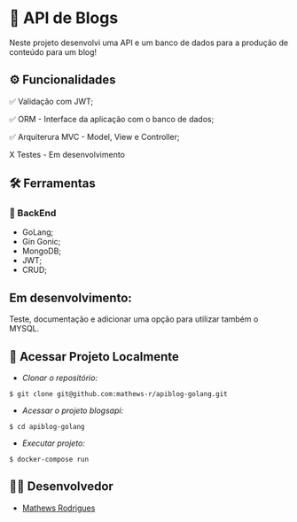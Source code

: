 # :scroll: API de Blogs

Neste projeto desenvolvi uma API e um banco de dados para a produção de conteúdo para um blog!

## ⚙️ Funcionalidades
✅ Validação com JWT;

✅ ORM - Interface da aplicação com o banco de dados;

✅ Arquiterura MVC - Model, View e Controller;

X Testes - Em desenvolvimento

## :hammer_and_wrench: Ferramentas 
### 🍮 BackEnd
- GoLang;
- Gin Gonic;
- MongoDB;
- JWT;
- CRUD;

## Em desenvolvimento:
Teste, documentação e adicionar uma opção para utilizar também o MYSQL.

## 📁 Acessar Projeto Localmente

- *Clonar o repositório:*

```
$ git clone git@github.com:mathews-r/apiblog-golang.git
```

- *Acessar o projeto blogsapi:*

```
$ cd apiblog-golang
```

- *Executar projeto:*

```
$ docker-compose run
```

## 👨‍💻 Desenvolvedor

- [Mathews Rodrigues](https://www.linkedin.com/in/mathewsrodrigues/)
